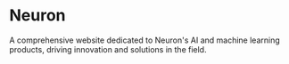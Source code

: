 # Neuron
A comprehensive website dedicated to Neuron's AI and machine learning products, driving innovation and solutions in the field.
